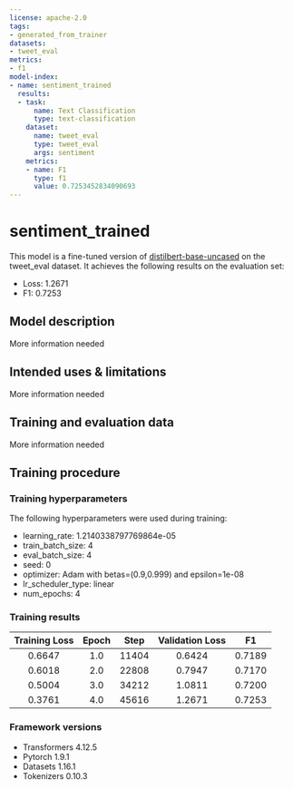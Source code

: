 ```yaml
---
license: apache-2.0
tags:
- generated_from_trainer
datasets:
- tweet_eval
metrics:
- f1
model-index:
- name: sentiment_trained
  results:
  - task:
      name: Text Classification
      type: text-classification
    dataset:
      name: tweet_eval
      type: tweet_eval
      args: sentiment
    metrics:
    - name: F1
      type: f1
      value: 0.7253452834090693
---
```


<!-- This model card has been generated automatically according to the information the Trainer had access to. You
should probably proofread and complete it, then remove this comment. -->

# sentiment_trained

This model is a fine-tuned version of [distilbert-base-uncased](https://huggingface.co/distilbert-base-uncased) on the tweet_eval dataset.
It achieves the following results on the evaluation set:
- Loss: 1.2671
- F1: 0.7253

## Model description

More information needed

## Intended uses & limitations

More information needed

## Training and evaluation data

More information needed

## Training procedure

### Training hyperparameters

The following hyperparameters were used during training:
- learning_rate: 1.2140338797769864e-05
- train_batch_size: 4
- eval_batch_size: 4
- seed: 0
- optimizer: Adam with betas=(0.9,0.999) and epsilon=1e-08
- lr_scheduler_type: linear
- num_epochs: 4

### Training results

| Training Loss | Epoch | Step  | Validation Loss | F1     |
|:-------------:|:-----:|:-----:|:---------------:|:------:|
| 0.6647        | 1.0   | 11404 | 0.6424          | 0.7189 |
| 0.6018        | 2.0   | 22808 | 0.7947          | 0.7170 |
| 0.5004        | 3.0   | 34212 | 1.0811          | 0.7200 |
| 0.3761        | 4.0   | 45616 | 1.2671          | 0.7253 |


### Framework versions

- Transformers 4.12.5
- Pytorch 1.9.1
- Datasets 1.16.1
- Tokenizers 0.10.3
